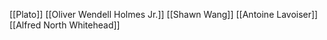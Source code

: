 [[Plato]]
[[Oliver Wendell Holmes Jr.]]
[[Shawn Wang]]
[[Antoine Lavoiser]]
[[Alfred North Whitehead]]